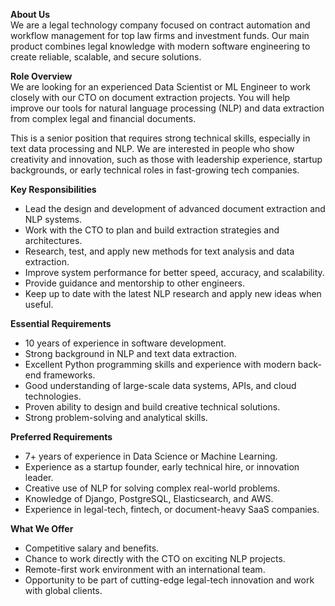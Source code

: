 **About Us**  
We are a legal technology company focused on contract automation and workflow
management for top law firms and investment funds. Our main product combines
legal knowledge with modern software engineering to create reliable, scalable,
and secure solutions.

**Role Overview**  
We are looking for an experienced Data Scientist or ML Engineer to work
closely with our CTO on document extraction projects. You will help improve
our tools for natural language processing (NLP) and data extraction from
complex legal and financial documents.

This is a senior position that requires strong technical skills, especially in
text data processing and NLP. We are interested in people who show creativity
and innovation, such as those with leadership experience, startup backgrounds,
or early technical roles in fast-growing tech companies.

**Key Responsibilities**

  * Lead the design and development of advanced document extraction and NLP systems.
  * Work with the CTO to plan and build extraction strategies and architectures.
  * Research, test, and apply new methods for text analysis and data extraction.
  * Improve system performance for better speed, accuracy, and scalability.
  * Provide guidance and mentorship to other engineers.
  * Keep up to date with the latest NLP research and apply new ideas when useful.

**Essential Requirements**

  * 10 years of experience in software development.
  * Strong background in NLP and text data extraction.
  * Excellent Python programming skills and experience with modern back-end frameworks.
  * Good understanding of large-scale data systems, APIs, and cloud technologies.
  * Proven ability to design and build creative technical solutions.
  * Strong problem-solving and analytical skills.

**Preferred Requirements**

  * 7+ years of experience in Data Science or Machine Learning.
  * Experience as a startup founder, early technical hire, or innovation leader.
  * Creative use of NLP for solving complex real-world problems.
  * Knowledge of Django, PostgreSQL, Elasticsearch, and AWS.
  * Experience in legal-tech, fintech, or document-heavy SaaS companies.

**What We Offer**

  * Competitive salary and benefits.
  * Chance to work directly with the CTO on exciting NLP projects.
  * Remote-first work environment with an international team.
  * Opportunity to be part of cutting-edge legal-tech innovation and work with global clients.
